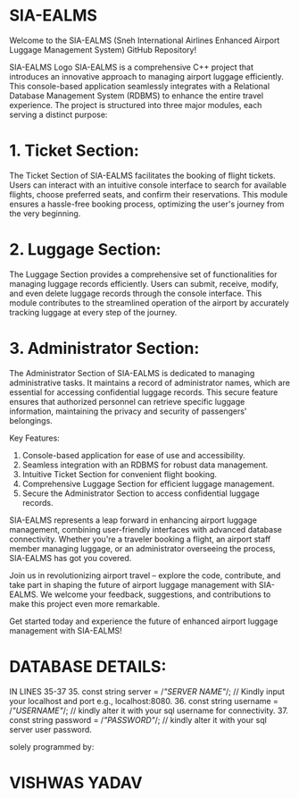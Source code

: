 # SIA-EALMS
 Welcome to the SIA-EALMS (Sneh International Airlines Enhanced Airport Luggage Management System) GitHub Repository!  
 
SIA-EALMS Logo  SIA-EALMS is a comprehensive C++ project that introduces an innovative approach to managing airport luggage efficiently. This console-based application seamlessly integrates with a Relational Database Management System (RDBMS) to enhance the entire travel experience. The project is structured into three major modules, each serving a distinct purpose:  
 
# 1. Ticket Section: 
The Ticket Section of SIA-EALMS facilitates the booking of flight tickets. Users can interact with an intuitive console interface to search for available flights, choose preferred seats, and confirm their reservations. This module ensures a hassle-free booking process, optimizing the user's journey from the very beginning.  
 
# 2. Luggage Section: 
The Luggage Section provides a comprehensive set of functionalities for managing luggage records efficiently. Users can submit, receive, modify, and even delete luggage records through the console interface. This module contributes to the streamlined operation of the airport by accurately tracking luggage at every step of the journey.  
 
# 3. Administrator Section: 
The Administrator Section of SIA-EALMS is dedicated to managing administrative tasks. It maintains a record of administrator names, which are essential for accessing confidential luggage records. This secure feature ensures that authorized personnel can retrieve specific luggage information, maintaining the privacy and security of passengers' belongings.  
 
 Key Features:  
 
 1. Console-based application for ease of use and accessibility. 
 2. Seamless integration with an RDBMS for robust data management. 
 3. Intuitive Ticket Section for convenient flight booking. 
 4. Comprehensive Luggage Section for efficient luggage management. 
 5. Secure the Administrator Section to access confidential luggage records. 
 
SIA-EALMS represents a leap forward in enhancing airport luggage management, combining user-friendly interfaces with advanced database connectivity. Whether you're a traveler booking a flight, an airport staff member managing luggage, or an administrator overseeing the process, SIA-EALMS has got you covered.  
 
Join us in revolutionizing airport travel – explore the code, contribute, and take part in shaping the future of airport luggage management with SIA-EALMS. We welcome your feedback, suggestions, and contributions to make this project even more remarkable.  
 
Get started today and experience the future of enhanced airport luggage management with SIA-EALMS!



# DATABASE DETAILS:

IN LINES 35-37
35. const string server = /*"SERVER NAME"*/; // Kindly input your localhost and port e.g., localhost:8080.
36. const string username = /*"USERNAME"*/;  // kindly alter it with your sql username for connectivity.
37. const string password = /*"PASSWORD"*/;  // kindly alter it with your sql server user password.


solely programmed by:
# VISHWAS YADAV

